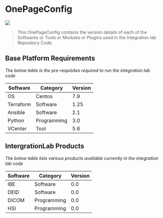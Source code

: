 
# OnePageConfig

[![](https://img.shields.io/badge/IntegrationLab-blue?style=for-the-badge)](https://github.com/philips-internal/integration-lab-pic)

> This OnePageConfig contains the version details of each of the Softwares or Tools or Modules or Plugins used in the Integration lab Repository Code.

## Base Platform Requirements ##

*The below table is the pre-requisites required to run the integration lab code*

| Software | Category | Version |
| -------- | -------- | ------- |
| OS | Centos | 7.9 |
| Terraform | Software | 1.25 |
| Ansible | Software | 2.1 |
| Python | Programming | 3.0 |
| VCenter | Tool | 5.6 |

## IntergrationLab Products ##

*The below table lists various products avaliable currently in the integration lab code*

| Software | Category | Version |
| -------- | -------- | ------- |
| IBE | Software | 0.0 |
| DEID | Software | 0.0 |
| DICOM | Programming | 0.0 |
| HSI | Programming | 0.0 |


 
